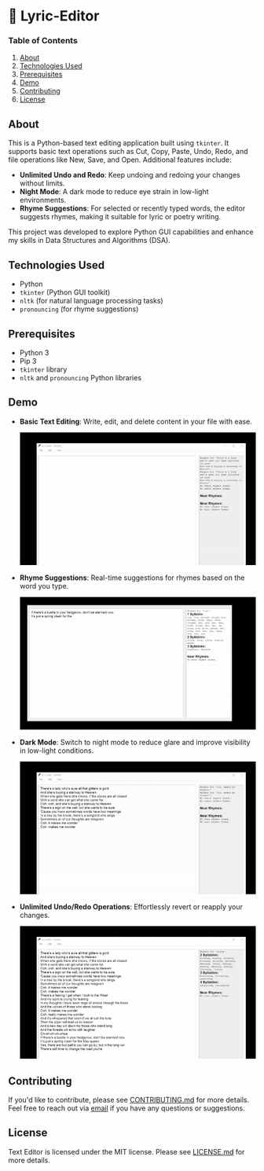 # 📝 Lyric-Editor

### Table of Contents

1. [About](#about)
2. [Technologies Used](#technologies-used)
3. [Prerequisites](#prerequisites)
4. [Demo](#demo)
5. [Contributing](#contributing)
6. [License](#license)

## About

This is a Python-based text editing application built using `tkinter`. It supports basic text operations such as Cut, Copy, Paste, Undo, Redo, and file operations like New, Save, and Open. Additional features include:

- **Unlimited Undo and Redo**: Keep undoing and redoing your changes without limits.
- **Night Mode**: A dark mode to reduce eye strain in low-light environments.
- **Rhyme Suggestions**: For selected or recently typed words, the editor suggests rhymes, making it suitable for lyric or poetry writing.

This project was developed to explore Python GUI capabilities and enhance my skills in Data Structures and Algorithms (DSA).

## Technologies Used

- Python
- `tkinter` (Python GUI toolkit)
- `nltk` (for natural language processing tasks)
- `pronouncing` (for rhyme suggestions)

## Prerequisites

- Python 3
- Pip 3
- `tkinter` library
- `nltk` and `pronouncing` Python libraries

## Demo

- **Basic Text Editing**: Write, edit, and delete content in your file with ease.

  ![Text Editor Example](./gifs/editor_preview.gif)

- **Rhyme Suggestions**: Real-time suggestions for rhymes based on the word you type.

  ![Rhyme Suggestions](./gifs/rhyme_preview.gif)

- **Dark Mode**: Switch to night mode to reduce glare and improve visibility in low-light conditions.

  ![Dark Mode](./gifs/darkmode_preview.gif)

- **Unlimited Undo/Redo Operations**: Effortlessly revert or reapply your changes.

  ![Undo/Redo Operations](./gifs/edit_preview.gif)



## Contributing

If you'd like to contribute, please see [CONTRIBUTING.md](https://github.com/p-cottrell/lyric_editor/blob/master/CONTRIBUTING.md) for more details. Feel free to reach out via [email](mailto:p.cottrell@egmail.com) if you have any questions or suggestions.

## License

Text Editor is licensed under the MIT license. Please see [LICENSE.md](https://github.com/p-cottrell/lyric_editor/blob/master/LICENSE.md) for more details.

